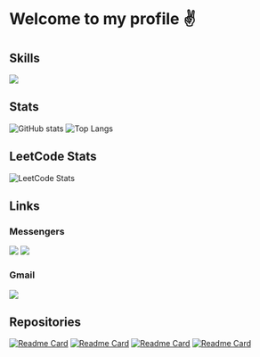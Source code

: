 # Welcome to my profile ✌️

## Skills
![](https://skillicons.dev/icons?i=cpp,c,visualstudio,git,powershell,bash,linux,cmake)

## Stats
![GitHub stats](https://github-readme-stats.vercel.app/api?username=D4SuCE&show_icons=true&theme=midnight-purple&hide_border=true&bg_color=00000000&line_height=27&hide=css)
![Top Langs](https://github-readme-stats.vercel.app/api/top-langs/?username=D4SuCE&theme=midnight-purple&hide_border=true&bg_color=00000000&langs_count=3&hide=css)

## LeetCode Stats
![LeetCode Stats](https://leetcard.jacoblin.cool/D4SuCE?theme=unicorn&font=Ubuntu&border=0)

## Links
### Messengers
[![](https://img.shields.io/badge/t.me%2FxD4SuCE-26A5E4?style=for-the-badge&logo=Telegram&logoColor=ffffff)](https://t.me/xD4SuCE)
[![](https://img.shields.io/badge/D4SuCE-blue?style=for-the-badge&logo=VK&logoColor=ffffff)](https://vk.com/d4suce)

### Gmail
[![](https://img.shields.io/badge/d4suce@gmail.com-ff0000?style=for-the-badge&logo=Gmail&logoColor=ffffff)](mailto:d4suce@gmail.com)

## Repositories
[![Readme Card](https://github-readme-stats.vercel.app/api/pin/?username=D4SuCE&repo=JutSuNewBot&theme=midnight-purple&bg_color=00000000&hide=css)](https://github.com/D4SuCE/JutSuNewBot)
[![Readme Card](https://github-readme-stats.vercel.app/api/pin/?username=D4SuCE&repo=Blockchain&theme=midnight-purple&bg_color=00000000&hide=css)](https://github.com/D4SuCE/Blockchain)
[![Readme Card](https://github-readme-stats.vercel.app/api/pin/?username=D4SuCE&repo=PaymentSystem&theme=midnight-purple&bg_color=00000000&hide=css)](https://github.com/D4SuCE/PaymentSystem)
[![Readme Card](https://github-readme-stats.vercel.app/api/pin/?username=D4SuCE&repo=RandomAnime&theme=midnight-purple&bg_color=00000000&hide=css)](https://github.com/D4SuCE/RandomAnime)
